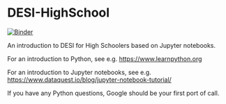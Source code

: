 # DESI-HighSchool

[![Binder](http://34.94.252.126/badge_logo.svg)](http://34.94.252.126/v2/gh/binder-project/example-conda-environment/master)

An introduction to DESI for High Schoolers based on Jupyter notebooks.

For an introduction to Python, see e.g. https://www.learnpython.org

For an introduction to Jupyter notebooks, see e.g. https://www.dataquest.io/blog/jupyter-notebook-tutorial/

If you have any Python questions, Google should be your first port of call.

